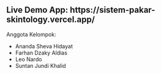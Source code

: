 <h2> Live Demo App: https://sistem-pakar-skintology.vercel.app/ </h2>

Anggota Kelompok:
- Ananda Sheva Hidayat
- Farhan Dzaky Aldias
- Leo Nardo
- Suntan Jundi Khalid